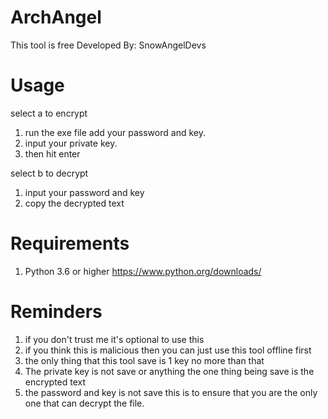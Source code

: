# ArchAngel

This tool is free
Developed By: SnowAngelDevs


# Usage

select a to encrypt
1. run the exe file add your password and key.
2. input your private key.
3. then hit enter

select b to decrypt

1. input your password and key
2. copy the decrypted text 

# Requirements

1. Python 3.6 or higher https://www.python.org/downloads/

# Reminders

1. if you don't trust me it's optional to use this 
2. if you think this is malicious then you can just use this tool offline first 
3. the only thing that this tool save is 1 key no more than that
4. The private key is not save or anything the one thing being save is the encrypted text 
5. the password and key is not save this is to ensure that you are the only one that can decrypt the file.
